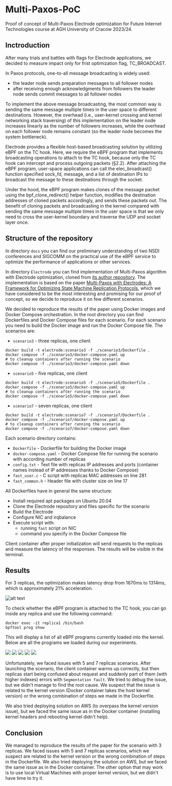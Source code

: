 # Multi-Paxos-PoC
Proof of concept of Multi-Paxos Electrode optimization for Future Internet Technologies course at AGH University of Cracow 2023/24.

## Inctroduction

After many trials and battles with flags for Electrode applications, we decided to measure impact only for frist optimization flag, TC_BROADCAST.

In Paxos protocols, one-to-all message broadcasting is widely used:
* the leader node sends preparation messages to all follower nodes 
* after receiving enough acknowledgments from followers the leader node sends commit messages to all follower nodes

To implement the above message broadcasting, the most common way is sending the same message multiple times in the user space to different destinations. However, the overhead (i.e., user-kernel crossing and kernel networking stack traversing) of this implementation on the leader node increases linearly as the number of followers increases, while the overhead on each follower node remains constant (so the leader node becomes the system bottleneck).

Electrode provides a flexible host-based broadcasting solution by utilizing eBPF on the TC hook. Here, we require the eBPF program that implements broadcasting operations to attach to the TC hook, because only the TC hook can intercept and process outgoing packets (§2.2). After attaching the eBPF program, user-space applications can call the elec_broadcast() function specified sock_fd, message, and a list of destination IPs to broadcast the message to these destinations through the socket.

Under the hood, the eBPF program makes clones of the message packet using the bpf_clone_redirect() helper function, modifies the destination addresses of cloned packets accordingly, and sends these packets out. The benefit of cloning packets and broadcasting in the kernel compared with sending the same message multiple times in the user space is that we only need to cross the user-kernel boundary and traverse the UDP and socket layer once.

## Structure of the repository

In directory `docs` you can find our preliminary understanding of two NSDI conferences and SIGCOMM on the practical use of the eBPF service to optimize the performance of applications or other services.

In directory `Electrode` you can find implementation of Multi-Paxos algorithm with Electrode optimization, cloned from [its author repository](https://github.com/Electrode-NSDI23/Electrode). The implementation is based on the paper [Multi-Paxos with Electrodes: A Framework for Optimizing State Machine Replication Protocols](https://arxiv.org/abs/2202.13194), which we have considered to be the most interesting and promising for our proof of concept, so we decide to reproduce it on few different scenarios.

We decided to reproduce the results of the paper using Docker images and Docker Compose orchestration. In the root directory you can find Dockerfiles and Docker Compose files for each scenario. For each scenario you need to build the Docker image and run the Docker Compose file. The scenarios are:
* `scenario3` - three replicas, one client
```
docker build -t electrode:scenario3 -f ./scenario3/Dockerfile . 
docker compose -f ./scenario3/docker-compose.yaml up
# to cleanup containers after running the scenario
docker compose -f ./scenario3/docker-compose.yaml down
```
* `scenario5` - five replicas, one client
```
docker build -t electrode:scenario5 -f ./scenario5/Dockerfile . 
docker compose -f ./scenario5/docker-compose.yaml up
# to cleanup containers after running the scenario
docker compose -f ./scenario5/docker-compose.yaml down
```
* `scenario7` - seven replicas, one client
```
docker build -t electrode:scenario7 -f ./scenario7/Dockerfile . 
docker compose -f ./scenario7/docker-compose.yaml up
# to cleanup containers after running the scenario
docker compose -f ./scenario7/docker-compose.yaml down
```

Each scenario directory contains:
* `Dockerfile` - Dockerfile for building the Docker image
* `docker-compose.yaml` - Docker Compose file for running the scenario with according number of replicas
* `config.txt` - Text file with replicas IP addresses and ports (container names instead of IP addresses thanks to Docker Compose)
* `fast_user.c` - C script with replicas MAC addresses on line 281
* `fast_common.h` - Header file with cluster size on line 17

All Dockerfiles have in general the same structure:
* Install required apt packages on Ubuntu 20.04
* Clone the Electrode repository and files specific for the scenario
* Build the Electrode
* Configure NIC and irqbalance
* Execute script with:
    * running `fast` script on NIC 
    * command you specify in the Docker Compose file

Client container after proper initialization will send requests to the replicas and measure the latency of the responses. The results will be visible in the terminal.

## Results

For 3 replicas, the optimization makes latency drop from 1670ms to 1314ms, which is approximately 21% acceleration.

![alt text](./imgs/image.png)

To check whether the eBPF program is attached to the TC hook, you can go inside any replica and use the following command:
```
docker exec -it replica1 /bin/bash
bpftool prog show
```
This will display a list of all eBPF programs currently loaded into the kernel. Below are all the programs we loaded during our experiments.

![](./imgs/ebpf1.png)
![](./imgs/ebpf2.png)
![](./imgs/ebpf3.png)
![](./imgs/ebpf4.png)
![](./imgs/ebpf5.png)

Unfortunately, we faced issues with 5 and 7 replicas scenarios. After launching the scenario, the client container warms up correctly, but then replicas start being confused about request and suddenly part of them (with higher indexes) errors with `Segmentation fault`. We tried to debug the issue, but we didn't manage to find the root cause. We suspect that the issue is related to the kernel version (Docker container takes the host kernel version) or the wrong combination of steps we made in the Dockerfile.

We also tried deploying solution on AWS (to overpass the kernel version issue), but we faced the same issue as in the Docker container (installing kernel headers and rebooting kernel didn't help).

## Conclusion

We managed to reproduce the results of the paper for the scenario with 3 replicas. We faced issues with 5 and 7 replicas scenarios, which we suspect are related to the kernel version or the wrong combination of steps in the Dockerfile. We also tried deploying the solution on AWS, but we faced the same issue as in the Docker container. The other option that may work is to use local Virtual Machines with proper kernel version, but we didn't have time to try it.
